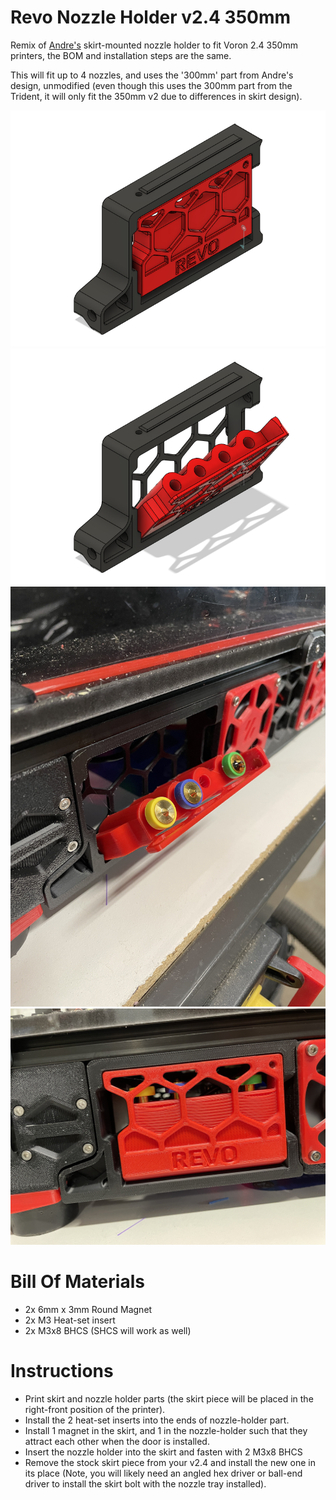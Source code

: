 # Revo Nozzle Holder v2.4 350mm
Remix of [Andre's](https://github.com/VoronDesign/VoronUsers/tree/master/printer_mods/Andre/Revo_Nozzle_Skirt_Trident) skirt-mounted nozzle holder to fit Voron 2.4 350mm printers, the BOM and installation steps are the same.

This will fit up to 4 nozzles, and uses the '300mm' part from Andre's design, unmodified (even though this uses the 300mm part from the Trident, it will only fit the 350mm v2 due to differences in skirt design).

![CAD View 1](./Images/iso_closed.png)
![CAD View 2](./Images/iso_open.png)
![Installed Open](./Images/print_open.jpg)
![Installed Closed](./Images/print_closed.jpg)

# Bill Of Materials

- 2x 6mm x 3mm Round Magnet
- 2x M3 Heat-set insert
- 2x M3x8 BHCS (SHCS will work as well)


# Instructions

- Print skirt and nozzle holder parts (the skirt piece will be placed in the right-front position of the printer).
- Install the 2 heat-set inserts into the ends of nozzle-holder part.
- Install 1 magnet in the skirt, and 1 in the nozzle-holder such that they attract each other when the door is installed.
- Insert the nozzle holder into the skirt and fasten with 2 M3x8 BHCS
- Remove the stock skirt piece from your v2.4 and install the new one in its place (Note, you will likely need an angled hex driver or ball-end driver to install the skirt bolt with the nozzle tray installed).
